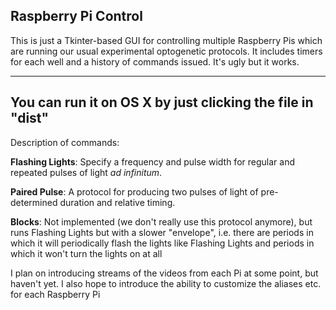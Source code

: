 ## Raspberry Pi Control

This is just a Tkinter-based GUI for controlling multiple Raspberry Pis which are running our usual experimental optogenetic protocols. It includes timers for each well and a history of commands issued. It's ugly but it works.

------
You can run it on OS X by just clicking the file in "dist"
------


Description of commands:

**Flashing Lights**: Specify a frequency and pulse width for regular and repeated pulses of light *ad infinitum*.

**Paired Pulse**: A protocol for producing two pulses of light of pre-determined duration and relative timing.

**Blocks**: Not implemented (we don't really use this protocol anymore), but runs Flashing Lights but with a slower "envelope", i.e. there are periods in which it will periodically flash the lights like Flashing Lights and periods in which it won't turn the lights on at all

I plan on introducing streams of the videos from each Pi at some point, but haven't yet. I also hope to introduce the ability to customize the aliases etc. for each Raspberry Pi



